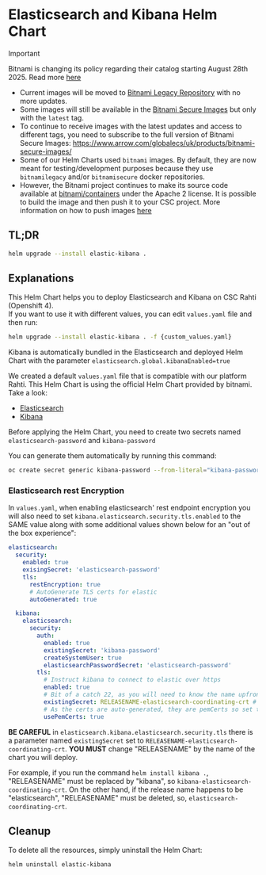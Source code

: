 # Elasticsearch and Kibana Helm Chart

> [!IMPORTANT]  
> Bitnami is changing its policy regarding their catalog starting August 28th 2025. Read more [here](https://github.com/bitnami/containers/issues/83267)  
> - Current images will be moved to [Bitnami Legacy Repository](https://hub.docker.com/u/bitnamilegacy) with no more updates.  
> - Some images will still be available in the [Bitnami Secure Images](https://hub.docker.com/u/bitnamisecure) but only with the `latest` tag.  
> - To continue to receive images with the latest updates and access to different tags, you need to subscribe to the full version of Bitnami Secure Images: https://www.arrow.com/globalecs/uk/products/bitnami-secure-images/  
> - Some of our Helm Charts used `bitnami` images. By default, they are now meant for testing/development purposes because they use `bitnamilegacy` and/or `bitnamisecure` docker repositories.  
> - However, the Bitnami project continues to make its source code available at [bitnami/containers](https://github.com/bitnami/containers) under the Apache 2 license. It is possible to build the image and then push it to your CSC project. More information on how to push images [here](https://docs.csc.fi/cloud/rahti/images/Using_Rahti_integrated_registry/)

## TL;DR

```sh
helm upgrade --install elastic-kibana .
```

## Explanations

This Helm Chart helps you to deploy Elasticsearch and Kibana on CSC Rahti (Openshift 4).  
If you want to use it with different values, you can edit `values.yaml` file and then run:  
```sh
helm upgrade --install elastic-kibana . -f {custom_values.yaml}
```

Kibana is automatically bundled in the Elasticsearch and deployed Helm Chart with the parameter `elasticsearch.global.kibanaEnabled=true`

We created a default `values.yaml` file that is compatible with our platform Rahti. This Helm Chart is using the official Helm Chart provided by bitnami.
Take a look:

- [Elasticsearch](https://github.com/bitnami/charts/tree/main/bitnami/elasticsearch)
- [Kibana](https://github.com/bitnami/charts/tree/main/bitnami/kibana)

Before applying the Helm Chart, you need to create two secrets named `elasticsearch-password` and `kibana-password`

You can generate them automatically by running this command:

```sh
oc create secret generic kibana-password --from-literal="kibana-password=$(python3 -c 'import secrets; print(secrets.token_hex(16))')" && oc create secret generic elasticsearch-password --from-literal="elasticsearch-password=$(python3 -c 'import secrets; print(secrets.token_hex(16))')"
```

### Elasticsearch rest Encryption

In `values.yaml`, when enabling elasticsearch' rest endpoint encryption you will also need to set `kibana.elasticsearch.security.tls.enabled` to the SAME value along with some additional values shown below for an "out of the box experience":

```yaml
elasticsearch:
  security:
    enabled: true
    exisingSecret: 'elasticsearch-password'
    tls:
      restEncryption: true
      # AutoGenerate TLS certs for elastic
      autoGenerated: true

  kibana:
    elasticsearch:
      security:
        auth:
          enabled: true
          existingSecret: 'kibana-password'
          createSystemUser: true
          elasticsearchPasswordSecret: 'elasticsearch-password'
        tls:
          # Instruct kibana to connect to elastic over https
          enabled: true
          # Bit of a catch 22, as you will need to know the name upfront of your release
          existingSecret: RELEASENAME-elasticsearch-coordinating-crt # or just 'elasticsearch-coordinating-crt' if the release name happens to be 'elasticsearch'
          # As the certs are auto-generated, they are pemCerts so set to true
          usePemCerts: true
```

**BE CAREFUL** in `elasticsearch.kibana.elasticsearch.security.tls` there is a parameter named `existingSecret` set to `RELEASENAME-elasticsearch-coordinating-crt`. **YOU MUST** change "RELEASENAME" by the name of the chart you will deploy.

For example, if you run the command `helm install kibana .`, "RELEASENAME" must be replaced by "kibana", so `kibana-elasticsearch-coordinating-crt`. On the other hand, if the release name happens to be "elasticsearch", "RELEASENAME" must be deleted, so, `elasticsearch-coordinating-crt`.

## Cleanup

To delete all the resources, simply uninstall the Helm Chart:

```sh
helm uninstall elastic-kibana
```